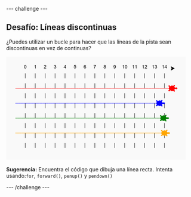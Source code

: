 --- challenge ---
## Desafío: Líneas discontinuas 

¿Puedes utilizar un bucle para hacer que las líneas de la pista sean discontinuas en vez de continuas?

![screenshot](images/race-finished.png)
  
**Sugerencia:** Encuentra el código que dibuja una línea recta. Intenta usando:`for`, `forward()`, `penup()` y `pendown()`



--- /challenge ---